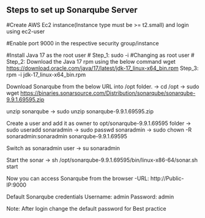 Steps to set up Sonarqube Server
--------------------------------


#Create AWS Ec2 instance(Instance type must be >= t2.small) and login using ec2-user

#Enable port 9000 in the respective security group/instance

#Install Java 17 as the root user
       # Step_1: sudo -i #Changing as root user
       # Step_2: Download the Java 17 rpm using the below command
              wget https://download.oracle.com/java/17/latest/jdk-17_linux-x64_bin.rpm
      Step_3: rpm -i jdk-17_linux-x64_bin.rpm


Download Sonarqube from the below URL into /opt folder.
  -> cd /opt
  -> sudo wget https://binaries.sonarsource.com/Distribution/sonarqube/sonarqube-9.9.1.69595.zip



unzip sonarqube
  -> sudo unzip sonarqube-9.9.1.69595.zip


Create a user and add it as owner to opt/sonarqube-9.9.1.69595 folder
  -> sudo useradd sonaradmin
  -> sudo passwd sonaradmin
  -> sudo chown -R sonaradmin:sonaradmin sonarqube-9.9.1.69595 


Switch as sonaradmin user
  -> su sonaradmin


Start the sonar
  -> sh /opt/sonarqube-9.9.1.69595/bin/linux-x86-64/sonar.sh start



Now you can access Sonarqube from the browser
 -URL: http://Public-IP:9000



Default Sonarqube credentials 
 Username: admin
 Password: admin


Note: After login change the default password for Best practice 
